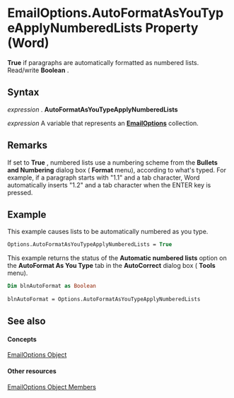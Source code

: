 
# EmailOptions.AutoFormatAsYouTypeApplyNumberedLists Property (Word)

 **True** if paragraphs are automatically formatted as numbered lists. Read/write **Boolean** .


## Syntax

 _expression_ . **AutoFormatAsYouTypeApplyNumberedLists**

 _expression_ A variable that represents an **[EmailOptions](41fefa03-c993-e218-0f92-0cf30c0bfbd4.md)** collection.


## Remarks

 If set to **True** , numbered lists use a numbering scheme from the **Bullets and Numbering** dialog box ( **Format** menu), according to what's typed. For example, if a paragraph starts with "1.1" and a tab character, Word automatically inserts "1.2" and a tab character when the ENTER key is pressed.


## Example

This example causes lists to be automatically numbered as you type.


```vb
Options.AutoFormatAsYouTypeApplyNumberedLists = True
```

This example returns the status of the  **Automatic numbered lists** option on the **AutoFormat As You Type** tab in the **AutoCorrect** dialog box ( **Tools** menu).




```vb
Dim blnAutoFormat as Boolean 
 
blnAutoFormat = Options.AutoFormatAsYouTypeApplyNumberedLists
```


## See also


#### Concepts


[EmailOptions Object](41fefa03-c993-e218-0f92-0cf30c0bfbd4.md)
#### Other resources


[EmailOptions Object Members](0f8a549b-283c-dc9d-dc1e-1179a9d6fb0b.md)
